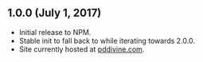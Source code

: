 ## 1.0.0 (July 1, 2017)

* Initial release to NPM.
* Stable init to fall back to while iterating towards 2.0.0.
* Site currently hosted at [pddivine.com](http://www.pddivine.com).
